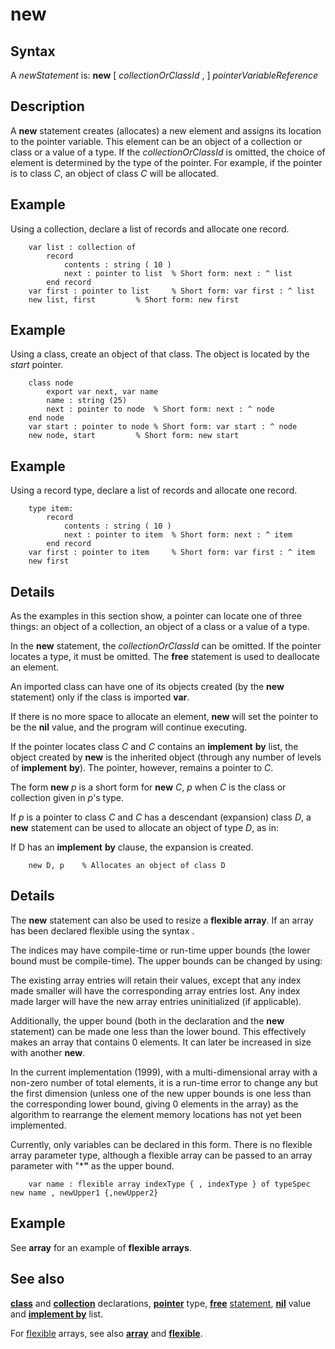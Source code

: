 
# new

## Syntax
A _newStatement_ is:   **new** [ _collectionOrClassId_ , ] _pointerVariableReference_

## Description
A **new** statement creates (allocates) a new element and assigns its location to the pointer variable. This element can be an object of a collection or class or a value of a type. If the _collectionOrClassId_ is omitted, the choice of element is determined by the type of the pointer. For example, if the pointer is to class _C_, an object of class _C_ will be allocated.


## Example
Using a collection, declare a list of records and allocate one record.

        var list : collection of
            record
                contents : string ( 10 )
                next : pointer to list  % Short form: next : ^ list
            end record
        var first : pointer to list     % Short form: var first : ^ list
        new list, first         % Short form: new first
## Example
Using a class, create an object of that class. The object is located by the _start_ pointer. 

        class node
            export var next, var name
            name : string (25)
            next : pointer to node  % Short form: next : ^ node
        end node
        var start : pointer to node % Short form: var start : ^ node
        new node, start         % Short form: new start
## Example
Using a record type, declare a list of records and allocate one record. 

        type item:
            record
                contents : string ( 10 )
                next : pointer to item  % Short form: next : ^ item
            end record
        var first : pointer to item     % Short form: var first : ^ item
        new first
## Details
As the examples in this section show, a pointer can locate one of three things: an object of a collection, an object of a class or a value of a type.

In the **new** statement, the _collectionOrClassId_ can be omitted. If the pointer locates a type, it must be omitted. The **free** statement is used to deallocate an element.

An imported class can have one of its objects created (by the **new** statement) only if the class is imported **var**.

If there is no more space to allocate an element, **new** will set the pointer to be the **nil** value, and the program will continue executing.

If the pointer locates class _C_ and _C_ contains an **implement** **by** list, the object created by **new** is the inherited object (through any number of levels of **implement** **by**). The pointer, however, remains a pointer to _C_.

The form **new** _p_  is a short form for **new** _C_, _p_ when _C_ is the class or collection given in _p_'s type.

If _p_ is a pointer to class _C_ and _C_ has a descendant (expansion) class _D_, a **new** statement can be used to allocate an object of type _D_, as in:

If D has an **implement** **by** clause, the expansion is created.

        new D, p    % Allocates an object of class D
## Details
The **new** statement can also be used to resize a **flexible array**. If an array has been declared flexible using the syntax .

The indices may have compile-time or run-time upper bounds (the lower bound must be compile-time). The upper bounds can be changed by using:

The existing array entries will retain their values, except that any index made smaller will have the corresponding array entries lost. Any index made larger will have the new array entries uninitialized (if applicable).

Additionally, the upper bound (both in the declaration and the **new** statement) can be made one less than the lower bound. This effectively makes an array that contains 0 elements. It can later be increased in size with another **new**.

In the current implementation (1999), with a multi-dimensional array with a non-zero number of total elements, it is a run-time error to change any but the first dimension (unless one of the new upper bounds is one less than the corresponding lower bound, giving 0 elements in the array) as the algorithm to rearrange the element memory locations has not yet been implemented.

Currently, only variables can be declared in this form. There is no flexible array parameter type, although a flexible array can be passed to an array parameter with "***"** as the upper bound.

        var name : flexible array indexType { , indexType } of typeSpec        new name , newUpper1 {,newUpper2}
## Example
See **array** for an example of **flexible arrays**.


## See also
**[class](class.html)** and **[collection](collection.html)** declarations, **[pointer](pointer.html)** type, **[free](free.html)** [statement](statement.html), **[nil](nil.html)** value and **[implement by](implement_by.html)** list.

For [flexible](flexible.html) arrays, see also **[array](array.html)** and **[flexible](flexible.html)**.

